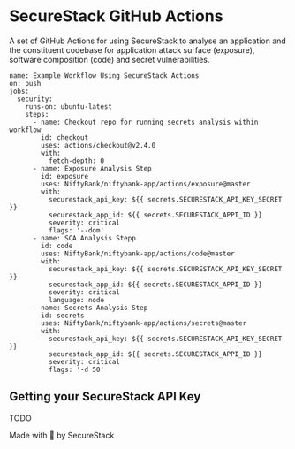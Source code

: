 # SecureStack GitHub Actions

A set of GitHub Actions for using SecureStack to analyse an application and the constituent codebase for application attack surface (exposure), software composition (code) and secret vulnerabilities.

```
name: Example Workflow Using SecureStack Actions
on: push
jobs:
  security:
    runs-on: ubuntu-latest
    steps:
      - name: Checkout repo for running secrets analysis within workflow
        id: checkout
        uses: actions/checkout@v2.4.0
        with:
          fetch-depth: 0
      - name: Exposure Analysis Step
        id: exposure
        uses: NiftyBank/niftybank-app/actions/exposure@master
        with:
          securestack_api_key: ${{ secrets.SECURESTACK_API_KEY_SECRET }}
          securestack_app_id: ${{ secrets.SECURESTACK_APPI_ID }}
          severity: critical
          flags: '--dom'
      - name: SCA Analysis Stepp
        id: code
        uses: NiftyBank/niftybank-app/actions/code@master
        with:
          securestack_api_key: ${{ secrets.SECURESTACK_API_KEY_SECRET }}
          securestack_app_id: ${{ secrets.SECURESTACK_APPI_ID }}
          severity: critical
          language: node
      - name: Secrets Analysis Step
        id: secrets
        uses: NiftyBank/niftybank-app/actions/secrets@master
        with:
          securestack_api_key: ${{ secrets.SECURESTACK_API_KEY_SECRET }}
          securestack_app_id: ${{ secrets.SECURESTACK_APPI_ID }}
          severity: critical
          flags: '-d 50'

```

## Getting your SecureStack API Key

TODO

Made with 💜 by SecureStack
